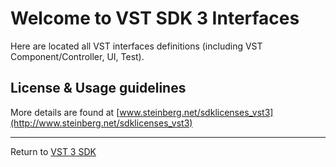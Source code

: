 # Welcome to VST SDK 3 Interfaces

Here are located all VST interfaces definitions (including VST Component/Controller, UI, Test).

## License & Usage guidelines

More details are found at [www.steinberg.net/sdklicenses_vst3](http://www.steinberg.net/sdklicenses_vst3)

----
Return to [VST 3 SDK](https://github.com/steinbergmedia/vst3sdk)